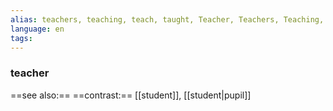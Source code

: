 ```yaml
---
alias: teachers, teaching, teach, taught, Teacher, Teachers, Teaching, Teachings
language: en
tags: 
---
```

### teacher
==see also:== 
==contrast:== [[student]], [[student|pupil]]
